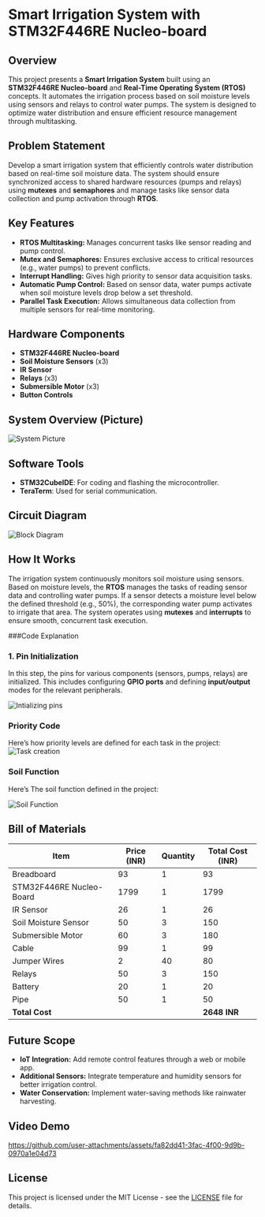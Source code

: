 # Smart Irrigation System with STM32F446RE Nucleo-board

## Overview
This project presents a **Smart Irrigation System** built using an **STM32F446RE Nucleo-board** and **Real-Time Operating System (RTOS)** concepts. It automates the irrigation process based on soil moisture levels using sensors and relays to control water pumps. The system is designed to optimize water distribution and ensure efficient resource management through multitasking.

## Problem Statement
Develop a smart irrigation system that efficiently controls water distribution based on real-time soil moisture data. The system should ensure synchronized access to shared hardware resources (pumps and relays) using **mutexes** and **semaphores** and manage tasks like sensor data collection and pump activation through **RTOS**.

## Key Features
- **RTOS Multitasking:** Manages concurrent tasks like sensor reading and pump control.
- **Mutex and Semaphores:** Ensures exclusive access to critical resources (e.g., water pumps) to prevent conflicts.
- **Interrupt Handling:** Gives high priority to sensor data acquisition tasks.
- **Automatic Pump Control:** Based on sensor data, water pumps activate when soil moisture levels drop below a set threshold.
- **Parallel Task Execution:** Allows simultaneous data collection from multiple sensors for real-time monitoring.



## Hardware Components
- **STM32F446RE Nucleo-board**
- **Soil Moisture Sensors** (x3)
- **IR Sensor**
- **Relays** (x3)
- **Submersible Motor** (x3)
- **Button Controls**

## System Overview (Picture)
![System Picture](images/system_picture.png)

## Software Tools
- **STM32CubeIDE**: For coding and flashing the microcontroller.
- **TeraTerm**: Used for serial communication.

## Circuit Diagram
![Block Diagram](https://github.com/user-attachments/assets/f9578a4e-ba86-4841-9377-0ddc8ef61443)


## How It Works
The irrigation system continuously monitors soil moisture using sensors. Based on moisture levels, the **RTOS** manages the tasks of reading sensor data and controlling water pumps. If a sensor detects a moisture level below the defined threshold (e.g., 50%), the corresponding water pump activates to irrigate that area. The system operates using **mutexes** and **interrupts** to ensure smooth, concurrent task execution.

###Code Explanation
### 1. **Pin Initialization**
In this step, the pins for various components (sensors, pumps, relays) are initialized. This includes configuring **GPIO ports** and defining **input/output** modes for the relevant peripherals.

![Intializing pins](https://github.com/user-attachments/assets/d7f4d16c-a636-4d5f-a33a-4125454cf3f6)



### Priority Code 
Here’s how priority levels are defined for each task in the project:
![Task creation](https://github.com/user-attachments/assets/7f1649e9-1ffe-4a0e-a8e6-f31ded1261eb)


### Soil Function
Here’s The soil function defined in the project:

![Soil Function](https://github.com/user-attachments/assets/6d66f3d7-a15b-4d7f-9864-2e56dafe4c47)




## Bill of Materials
| Item                   | Price (INR) | Quantity | Total Cost (INR) |
|------------------------|-------------|----------|------------------|
| Breadboard              | 93          | 1        | 93               |
| STM32F446RE Nucleo-Board| 1799        | 1        | 1799             |
| IR Sensor               | 26          | 1        | 26               |
| Soil Moisture Sensor    | 50          | 3        | 150              |
| Submersible Motor       | 60          | 3        | 180              |
| Cable                   | 99          | 1        | 99               |
| Jumper Wires            | 2           | 40       | 80               |
| Relays                  | 50          | 3        | 150              |
| Battery                 | 20          | 1        | 20               |
| Pipe                    | 50          | 1        | 50               |
| **Total Cost**          |             |          | **2648 INR**     |


## Future Scope
- **IoT Integration:** Add remote control features through a web or mobile app.
- **Additional Sensors:** Integrate temperature and humidity sensors for better irrigation control.
- **Water Conservation:** Implement water-saving methods like rainwater harvesting.

## Video Demo

https://github.com/user-attachments/assets/fa82dd41-3fac-4f00-9d9b-0970a1e04d73


## License
This project is licensed under the MIT License - see the [LICENSE](LICENSE) file for details.
